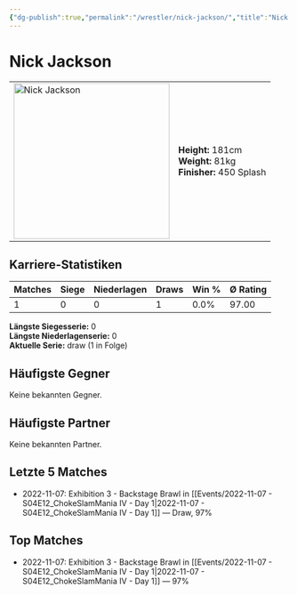 ```yaml
---
{"dg-publish":true,"permalink":"/wrestler/nick-jackson/","title":"Nick Jackson","tags":["wrestler"],"noteIcon":""}
---
```



# Nick Jackson

<table>
        <tr>
        <td><img src="https://github.com/CptSpaulding1980/choke-slam-wrestling/releases/download/images/Nick_Jackson.png" width="280" alt="Nick Jackson"></td>
        <td>
        <b>Height:</b> 181cm<br>
        <b>Weight:</b> 81kg<br>
        <b>Finisher:</b> 450 Splash<br>
        </td>
        </tr>
        </table>
        

## Karriere-Statistiken

| Matches | Siege | Niederlagen | Draws | Win % | Ø Rating |
|---------|-------|-------------|-------|-------|-----------|
| 1 | 0 | 0 | 1 | 0.0% | 97.00 |

**Längste Siegesserie:** 0<br>**Längste Niederlagenserie:** 0<br>**Aktuelle Serie:** draw (1 in Folge)


## Häufigste Gegner
Keine bekannten Gegner.

## Häufigste Partner
Keine bekannten Partner.

## Letzte 5 Matches
- 2022-11-07: Exhibition 3 - Backstage Brawl in [[Events/2022-11-07 - S04E12_ChokeSlamMania IV - Day 1\|2022-11-07 - S04E12_ChokeSlamMania IV - Day 1]] — Draw, 97%

## Top Matches
- 2022-11-07: Exhibition 3 - Backstage Brawl in [[Events/2022-11-07 - S04E12_ChokeSlamMania IV - Day 1\|2022-11-07 - S04E12_ChokeSlamMania IV - Day 1]] — 97%
